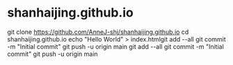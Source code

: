 # shanhaijing.github.io
git clone https://github.com/AnneJ-shj/shanhaijing.github.io
cd shanhaijing.github.io
echo "Hello World" > index.htmlgit add --all
git commit -m "Initial commit"
git push -u origin main
git add --all
git commit -m "Initial commit"
git push -u origin main
